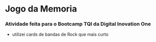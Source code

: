 <h1>Jogo da Memoria
    
</h1>




<h3>
    Atividade feita para o Bootcamp TQI da Digital Inovation One
</h3>



- utilizei cards de bandas de Rock que mais curto







<h3>



